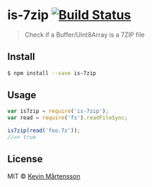 # is-7zip [![Build Status](http://img.shields.io/travis/kevva/is-7zip/master.svg?style=flat)](https://travis-ci.org/kevva/is-7zip)

> Check if a Buffer/Uint8Array is a 7ZIP file

## Install

```sh
$ npm install --save is-7zip
```

## Usage

```js
var is7zip = require('is-7zip');
var read = require('fs').readFileSync;

is7zip(read('foo.7z'));
//=> true
```

## License

MIT © [Kevin Mårtensson](https://github.com/kevva)
